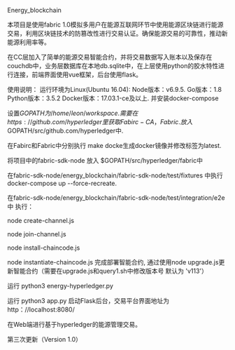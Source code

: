 Energy_blockchain

本项目是使用fabric 1.0模拟多用户在能源互联网环节中使用能源区块链进行能源交易，利用区块链技术的防篡改性进行交易认证。确保能源交易的可靠性，推动新能源利用率等。

在CC层加入了简单的能源交易智能合约，并将交易数据写入账本以及保存在couchdb中，业务层数据库在本地db.sqlite中，在上层使用python的胶水特性进行连接，前端界面使用vue框架，后台使用flask。

使用说明：    运行环境为Linux(Ubuntu 16.04):   Node版本：v6.9.5. Go版本：1.8 Python版本：3.5.2 Docker版本：17.03.1-ce及以上. 并安装docker-compose

设置$GOPATH为/home/leon/workspace.
   需要在https://github.com/hyperledger里获取Fabirc-CA，Fabric. 放入$GOPATH/src/github.com/hyperledger中.

   在Fabirc和Fabric中分别执行 make docke生成docker镜像并修改标签为latest.

  将项目中的fabric-sdk-node 放入 $GOPATH/src/hyperledger/fabric中

   在fabric-sdk-node/energy_blockchain/fabric-sdk-node/test/fixtures 中执行 docker-compose up --force-recreate.

   在fabric-sdk-node/energy_blockchain/fabric-sdk-node/test/integration/e2e 中 执行：      

  node create-channel.js
  
  node join-channel.js
  
  node install-chaincode.js
  
  node instantiate-chaincode.js
   完成部署智能合约, 通过使用node upgrade.js更新智能合约（需要在upgrade.js和query1.sh中修改版本号 默认为 'v113'）

   运行 python3 energy-hyperledger.py

   运行 python3 app.py 启动Flask后台，交易平台界面地址为 http：//localhost:8080/

   在Web端进行基于hyperledger的能源管理交易。

   第三次更新（Version 1.0）
